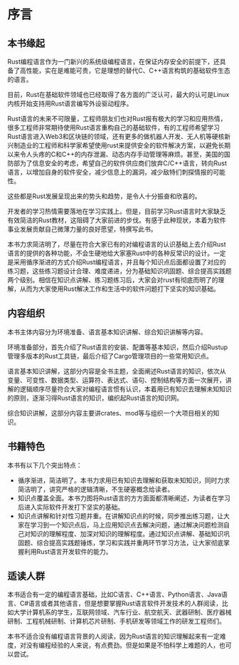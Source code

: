 # 序言

## 本书缘起
Rust编程语言作为一门新兴的系统级编程语言，在保证内存安全的前提下，还具备了高性能，实在是难能可贵，它是理想的替代C、C++语言构筑的基础软件生态的语言。

目前，Rust在基础软件领域也已经取得了各方面的广泛认可，最大的认可是Linux内核开始支持用Rust语言编写外设驱动程序。

Rust语言的未来不可限量，工程师朋友们也对Rust报有极大的学习和应用热情，很多工程师非常期待使用Rust语言重构自己的基础软件，有的工程师希望学习Rust语言进入Web3和区块链的领域，还有更多的做机器人开发、无人机等硬核新兴制造业的工程师和科学家希望使用rust来提供安全的软件解决方案，以避免长期以来令人头疼的C和C++的内存泄漏、动态内存手动管理等麻烦。甚至，美国的国防部为了信息安全的考虑，希望自己的软件供应商们放弃C/C++语言，转向Rust语言，以增加自身的软件安全，减少信息上的漏洞，减少敌特们刺探情报的可能性。

这些都是Rust发展呈现出来的势头和趋势，是令人十分振奋和欣喜的。

开发者的学习热情需要落地在学习实践上。但是，目前学习Rust语言时大家缺乏有效简洁的Rust教材，这阻碍了大家前进的步伐。有感于此种现状，本着为软件事业发展贡献自己微薄力量的良好愿望，特撰写此书。

本书力求简洁明了，尽量在符合大家已有的对编程语言的认识基础上去介绍Rust语言的提供的各种功能，不会生硬地给大家塞Rust中的各种反常识的设计。一定是采用循序渐进的方式介绍Rust编程语言，并且每个知识点后面都设置了对应的练习题，这些练习题设计合理、难度递进，分为基础知识巩固题、综合提高实践题两个级别。相信在知识点讲解、练习题练习后，大家会对rust有彻底而明了的理解，从而为大家使用Rust解决工作和生活中的软件问题打下坚实的知识基础。


## 内容组织
本书主体内容分为环境准备、语言基本知识讲解、综合知识讲解等内容。

环境准备部分，首先介绍了Rust语言的安装、配置等基本知识，然后介绍Rustup管理多版本的Rust工具链，最后介绍了Cargo管理项目的一些常用知识点。

语言基本知识讲解，这部分内容是全书主题，全面阐述Rust语言的知识，依次从变量、可变性、数据类型、运算符、表达式、语句、控制结构等方面一次展开，讲解的逻辑顺序尽量符合大家对编程语言惯有认识，本着用已有知识去理解未知知识的原则，逐渐习得Rust语言的知识，编织起Rust语言的知识网。

综合知识讲解，这部分内容主要讲crates、mod等与组织一个大项目相关的知识。


## 书籍特色
本书有以下几个突出特点：
- 循序渐进，简洁明了。本书力求用已有知识去理解和获取未知知识，同时力求简洁明了，讲究严格的逻辑清晰，不生硬塞概念给读者。
- 知识点覆盖全面。本书力图将Rust语言的方方面面都清晰阐述，为读者在学习后进入实际软件开发打下坚实的基础。
- 知识点讲解和针对性习题并重。在讲解知识点的时候，同步推出练习题，让大家在学习到一个知识点后，马上应用知识点去解决问题，通过解决问题检测自己对知识的理解程度、加深对知识的理解程度。通过知识点讲解、基础知识巩固题、综合提高实践题锤炼，学习和实践并重两环节学习方法，让大家彻底掌握利用Rust语言开发软件的能力。


## 适读人群
本书适合有一定的编程语言基础，比如C语言、C++语言、Python语言、Java语言、C#语言或者其他语言，但是想要掌握Rust语言软件开发技术的人群阅读，比如大学计算机系的学生，互联网领域、汽车行业、航空航天、武器研制、医疗器械研制、工程机械研制、计算机芯片研制、手机研发等领域工作的研发工程师们。

本书不适合没有编程语言背景的人阅读，因为Rust语言的知识理解起来有一定难度，对没有编程经验的人来说，有点费劲。但是如果是不怕科学上难题的人，也可以尝试。





